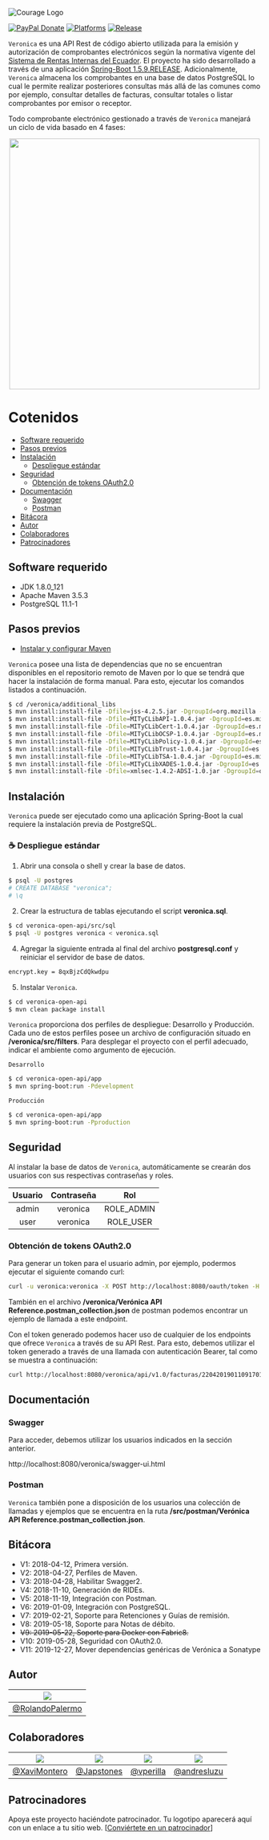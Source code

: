 ![Courage Logo](https://raw.githubusercontent.com/rolandopalermo/Veronica/master/static/veronica.jpg)

[![PayPal Donate](http://ionicabizau.github.io/badges/paypal.svg?style=plastic&colorB=68B7EB)]()
[![Platforms](https://img.shields.io/badge/plaform-windows%20%7C%20linux%20%7C%20macOS-blue.svg?style=plastic&colorB=68B7EB)]()
[![Release](https://img.shields.io/badge/version-1.0.0-green.svg?style=plastic&colorB=68B7EB)]()

`Veronica` es una API Rest de código abierto utilizada para la emisión y autorización de comprobantes electrónicos según la normativa vigente del [Sistema de Rentas Internas del Ecuador](http://www.sri.gob.ec/). El proyecto ha sido desarrollado a través de una aplicación [Spring-Boot 1.5.9.RELEASE](https://mvnrepository.com/artifact/org.springframework.boot/spring-boot/1.5.9.RELEASE). Adicionalmente, `Veronica` almacena los comprobantes en una base de datos PostgreSQL lo cual le permite realizar posteriores consultas más allá de las comunes como por ejemplo, consultar detalles de facturas, consultar totales o listar comprobantes por emisor o receptor.

Todo comprobante electrónico gestionado a través de `Veronica` manejará un ciclo de vida basado en 4 fases:

<p align="center">
<img src="https://raw.githubusercontent.com/rolandopalermo/veronica/master/static/veronica_ciclo_vida.png" width="500">
</p>

Cotenidos
=================
- [Software requerido](#software-requerido)
- [Pasos previos](#pasos-previos)
- [Instalación](#instalación)
	- [Despliegue estándar](#coffee-despliegue-estándar)
- [Seguridad](#seguridad)
	- [Obtención de tokens OAuth2.0](#obtención-de-tokens-oauth20)
- [Documentación](#documentación)
	- [Swagger](#swagger)
	- [Postman](#postman)
- [Bitácora](#bitácora)
- [Autor](#autor)
- [Colaboradores](#colaboradores)
- [Patrocinadores](#patrocinadores)

## Software requerido
- JDK 1.8.0_121
- Apache Maven 3.5.3
- PostgreSQL 11.1-1

## Pasos previos
- [Instalar y configurar Maven](https://www.mkyong.com/maven/how-to-install-maven-in-windows/)

`Veronica` posee una lista de dependencias que no se encuentran disponibles en el repositorio remoto de Maven por lo que se tendrá que hacer la instalación de forma manual. Para esto, ejecutar los comandos listados a continuación.
```bash
$ cd /veronica/additional_libs
$ mvn install:install-file -Dfile=jss-4.2.5.jar -DgroupId=org.mozilla -DartifactId=jss -Dversion=4.2.5 -Dpackaging=jar
$ mvn install:install-file -Dfile=MITyCLibAPI-1.0.4.jar -DgroupId=es.mityc.javasign -DartifactId=api -Dversion=1.0.4 -Dpackaging=jar
$ mvn install:install-file -Dfile=MITyCLibCert-1.0.4.jar -DgroupId=es.mityc.javasign -DartifactId=cert -Dversion=1.0.4 -Dpackaging=jar
$ mvn install:install-file -Dfile=MITyCLibOCSP-1.0.4.jar -DgroupId=es.mityc.javasign -DartifactId=ocsp  -Dversion=1.0.4 -Dpackaging=jar
$ mvn install:install-file -Dfile=MITyCLibPolicy-1.0.4.jar -DgroupId=es.mityc.javasign -DartifactId=policy -Dversion=1.0.4 -Dpackaging=jar
$ mvn install:install-file -Dfile=MITyCLibTrust-1.0.4.jar -DgroupId=es.mityc.javasign -DartifactId=trust -Dversion=1.0.4 -Dpackaging=jar
$ mvn install:install-file -Dfile=MITyCLibTSA-1.0.4.jar -DgroupId=es.mityc.javasign -DartifactId=tsa -Dversion=1.0.4 -Dpackaging=jar
$ mvn install:install-file -Dfile=MITyCLibXADES-1.0.4.jar -DgroupId=es.mityc.javasign -DartifactId=xades -Dversion=1.0.4 -Dpackaging=jar
$ mvn install:install-file -Dfile=xmlsec-1.4.2-ADSI-1.0.jar -DgroupId=org.apache.xmlsec-adsi -DartifactId=xmlsec-adsi -Dversion=1.4.2 -Dpackaging=jar
```
## Instalación
`Veronica` puede ser ejecutado como una aplicación Spring-Boot la cual requiere la instalación previa de PostgreSQL.

### :coffee: Despliegue estándar

1. Abrir una consola o shell y crear la base de datos.
```bash
$ psql -U postgres
# CREATE DATABASE "veronica";
# \q
```
2. Crear la estructura de tablas ejecutando el script **veronica.sql**.
```bash
$ cd veronica-open-api/src/sql
$ psql -U postgres veronica < veronica.sql
```

4. Agregar la siguiente entrada al final del archivo **postgresql.conf** y reiniciar el servidor de base de datos.
```bash
encrypt.key = 8qxBjzCdQkwdpu
```

5. Instalar `Veronica`.
```bash
$ cd veronica-open-api
$ mvn clean package install
```

`Veronica` proporciona dos perfiles de despliegue: Desarrollo y Producción. Cada uno de estos perfiles posee un archivo de configuración situado en **/veronica/src/filters**. Para desplegar el proyecto con el perfil adecuado, indicar el ambiente como argumento de ejecución.

`Desarrollo`
```bash
$ cd veronica-open-api/app
$ mvn spring-boot:run -Pdevelopment
```

`Producción`
```bash
$ cd veronica-open-api/app
$ mvn spring-boot:run -Pproduction
```

## Seguridad
Al instalar la base de datos de `Veronica`, automáticamente se crearán dos usuarios con sus respectivas contraseñas y roles.

| Usuario | Contraseña |     Rol    |
|:-------:|:----------:|:----------:|
| admin   | veronica   | ROLE_ADMIN |
| user    | veronica   | ROLE_USER  |

### Obtención de tokens OAuth2.0
Para generar un token para el usuario admin, por ejemplo, podermos ejecutar el siguiente comando curl:
```bash
curl -u veronica:veronica -X POST http://localhost:8080/oauth/token -H "Accept:application/json" -d "username=admin&password=veronica&grant_type=password"
```
También en el archivo **/veronica/Verónica API Reference.postman_collection.json** de postman podemos encontrar un ejemplo de llamada a este endpoint.

Con el token generado podemos hacer uso de cualquier de los endpoints que ofrece `Veronica` a través de su API Rest. Para esto, debemos utilizar el token generado a través de una llamada con autenticación Bearer, tal como se muestra a continuación:
```bash
curl http://localhost:8080/veronica/api/v1.0/facturas/2204201901109170199100120010010001467560014675614/archivos/xml -H "Authorization: Bearer 77ed953e-b3b6-4ea1-820e-2e9acc702293"
```

## Documentación
### Swagger
Para acceder, debemos utilizar los usuarios indicados en la sección anterior.

http://localhost:8080/veronica/swagger-ui.html

### Postman
`Veronica` también pone a disposición de los usuarios una colección de llamadas y ejemplos que se encuentra en la ruta **/src/postman/Verónica API Reference.postman_collection.json**.

## Bitácora

- V1: 2018-04-12, Primera versión.
- V2: 2018-04-27, Perfiles de Maven.
- V3: 2018-04-28, Habilitar Swagger2.
- V4: 2018-11-10, Generación de RIDEs.
- V5: 2018-11-19, Integración con Postman.
- V6: 2019-01-09, Integración con PostgreSQL.
- V7: 2019-02-21, Soporte para Retenciones y Guías de remisión.
- V8: 2019-05-18, Soporte para Notas de débito.
- ~~V9: 2019-05-22, Soporte para Docker con Fabric8.~~
- V10: 2019-05-28, Seguridad con OAuth2.0.
- V11: 2019-12-27, Mover dependencias genéricas de Verónica a Sonatype

## Autor
| [![](https://avatars1.githubusercontent.com/u/11875482?v=4&s=80)](https://github.com/rolandopalermo) |
|-|
| [@RolandoPalermo](https://github.com/rolandopalermo) |

## Colaboradores

| [![](https://avatars2.githubusercontent.com/u/24358710?s=80&v=4)](https://github.com/XaviMontero) | [![](https://avatars0.githubusercontent.com/u/3452663?s=80&v=4)](https://github.com/XaviMontero) |  [![](https://avatars0.githubusercontent.com/u/211490?s=80&v=4)](https://github.com/vperilla) | [![](https://avatars0.githubusercontent.com/u/4059893?s=80&v=4)](https://github.com/andresluzu) 
|-|-|-|-|
| [@XaviMontero](https://github.com/XaviMontero) | [@Japstones](https://github.com/japstones) | [@vperilla](https://github.com/vperilla) | [@andresluzu](https://github.com/andresluzu) |

## Patrocinadores
Apoya este proyecto haciéndote patrocinador. Tu logotipo aparecerá aquí con un enlace a tu sitio web. [[Conviértete en un patrocinador](mailto:rolando.roc@gmail.com)]
